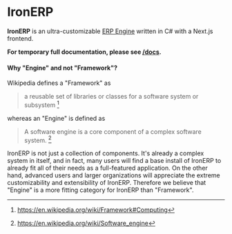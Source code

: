 # IronERP

**IronERP** is an ultra-customizable [ERP Engine](#why-engine-and-not-framework) written in
C# with a Next.js frontend.

**For temporary full documentation, please see [/docs](/docs/docs/index.md).**

#### Why "Engine" and not "Framework"?

Wikipedia defines a "Framework" as
 > a reusable set of libraries or classes for a software system or subsystem [^1]
 
whereas an "Engine" is defined as
 > A software engine is a core component of a complex software system. [^2]

IronERP is not just a collection of components. It's already a complex system in itself,
and in fact, many users will find a base install of IronERP to already fit all of their needs
as a full-featured application. On the other hand, advanced users and larger organizations will
appreciate the extreme customizability and extensibility of IronERP. Therefore we believe that
"Engine" is a more fitting category for IronERP than "Framework".

[^1]: https://en.wikipedia.org/wiki/Framework#Computing
[^2]: https://en.wikipedia.org/wiki/Software_engine
